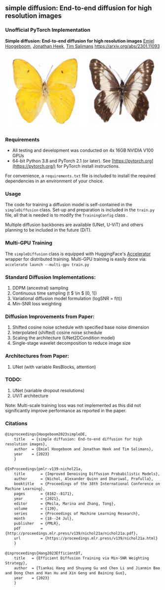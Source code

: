 ## simple diffusion: End-to-end diffusion for high resolution images
### Unofficial PyTorch Implementation 

**Simple diffusion: End-to-end diffusion for high resolution images**
[Emiel Hoogeboom](https://arxiv.org/search/cs?searchtype=author&query=Hoogeboom,+E), [Jonathan Heek](https://arxiv.org/search/cs?searchtype=author&query=Heek,+J), [Tim Salimans](https://arxiv.org/search/cs?searchtype=author&query=Salimans,+T)
https://arxiv.org/abs/2301.11093

![alt text](https://github.com/faverogian/simpleDiffusion/blob/main/assets/simpleDiffusion.png?raw=true)

### Requirements
* All testing and development was conducted on 4x 16GB NVIDIA V100 GPUs
* 64-bit Python 3.8 and PyTorch 2.1 (or later). See  [https://pytorch.org](https://pytorch.org/)  for PyTorch install instructions.

For convenience, a `requirements.txt` file is included to install the required dependencies in an environment of your choice.

### Usage

The code for training a diffusion model is self-contained in the `simpleDiffusion` class. Set-up and preparation is included in the `train.py` file, all that is needed is to modify the `TrainingConfig` class .

Multiple diffusion backbones are available (UNet, U-ViT) and others planning to be included in the future (DiT).

### Multi-GPU Training
The `simpleDiffusion` class is equipped with HuggingFace's [Accelerator](https://huggingface.co/docs/accelerate/en/index) wrapper for distributed training. Multi-GPU training is easily done via:
`accelerate launch --multi-gpu train.py`

### Standard Diffusion Implementations:
1. DDPM (ancestral) sampling
2. Continuous time sampling (t $ \in $ [0, 1])
3. Variational diffusion model formulation (logSNR = f(t))
4. Min-SNR loss weighting

### Diffusion Improvements from Paper:
1. Shifted cosine noise schedule with specified base noise dimension 
2. Interpolated (shifted) cosine noise schedule
3. Scaling the architecture (UNet2DCondition model)
4. Single-stage wavelet decomposition to reduce image size

### Architectures from Paper:
1. UNet (with variable ResBlocks, attention)

### TODO:
1. UNet (variable dropout resolutions)
2. UViT architecture

Note: Multi-scale training loss was not implemented as this did not significantly improve performance as reported in the paper.

### Citations

    @inproceedings{Hoogeboom2023simpleDE,
	    title   = {simple diffusion: End-to-end diffusion for high resolution images},
	    author  = {Emiel Hoogeboom and Jonathan Heek and Tim Salimans},
	    year    = {2023}
	    }
    
    @InProceedings{pmlr-v139-nichol21a,
	    title       = {Improved Denoising Diffusion Probabilistic Models},
	    author      = {Nichol, Alexander Quinn and Dhariwal, Prafulla},
	    booktitle   = {Proceedings of the 38th International Conference on Machine Learning},
	    pages       = {8162--8171},
	    year        = {2021},
	    editor      = {Meila, Marina and Zhang, Tong},
	    volume      = {139},
	    series      = {Proceedings of Machine Learning Research},
	    month       = {18--24 Jul},
	    publisher   = {PMLR},
	    pdf         = {http://proceedings.mlr.press/v139/nichol21a/nichol21a.pdf},
	    url         = {https://proceedings.mlr.press/v139/nichol21a.html}
	    }

    @inproceedings{Hang2023EfficientDT,
	    title   = {Efficient Diffusion Training via Min-SNR Weighting Strategy},
	    author  = {Tiankai Hang and Shuyang Gu and Chen Li and Jianmin Bao and Dong Chen and Han Hu and Xin Geng and Baining Guo},
	    year    = {2023}
	    }

